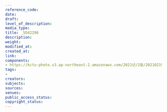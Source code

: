 ```yaml
---
reference_code: 
date: 
draft: 
level_of_description: 
media_type: 
title: _5D42296
description: 
weight: 
modified_at: 
created_at: 
link: 
components:
- https://kctu-photo.s3.ap-northeast-2.amazonaws.com/2021년/2월/20210219_백기완+선생+발인.영결식.하관/송승현/_5D42296.jpg
tags:
- 
creators: 
subjects: 
sources: 
venues: 
public_access_status: 
copyright_status: 
---
```

